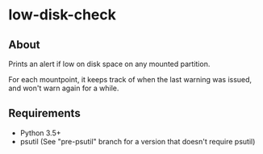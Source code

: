 # low-disk-check

## About

Prints an alert if low on disk space on any mounted partition.

For each mountpoint, it keeps track of when the last warning was issued, and won't warn again for a while.


## Requirements

* Python 3.5+
* psutil (See "pre-psutil" branch for a version that doesn't require psutil)
